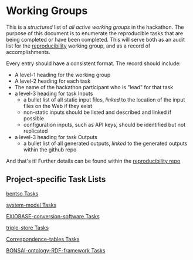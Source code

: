 # Working Groups

This is a _structured_ list of *all active working groups* in the hackathon. The purpose of this document is to enumerate the reproducible tasks that are being completed or have been completed.  This will serve both as an audit list for the [reproducibility](https://github.com/BONSAMURAIS/reproducibility) working group, and as a record of accomplishments.


Every entry should have a consistent format.  The record should include:
 - A level-1 heading for the working group
 - A level-2 heading for each task
 - The name of the hackathon participant who is "lead" for that task
 - a level-3 heading for task Inputs 
   - a bullet list of all static input files, *linked* to the location of the input files on the Web if they exist
   - non-static inputs should be listed and described and linked if possible
   - configuration inputs, such as API keys, should be identified but not replicated
 - a level-3 heading for task Outputs
   - a bullet list of all generated outputs, *linked* to the generated outputs within the github repo

And that's it!  Further details can be found within the [reproducibility repo](https://github.com/BONSAMURAIS/reproducibility/blob/master/working-groups.md)

## Project-specific Task Lists

[bentso Tasks](https://github.com/BONSAMURAIS/reproducibility/blob/master/tasks-bentso.md)

[system-model Tasks](https://github.com/BONSAMURAIS/reproducibility/blob/master/tasks-system-model.md)

[EXIOBASE-conversion-software Tasks](https://github.com/BONSAMURAIS/reproducibility/blob/master/tasks-EXIOBASE-conversion-software.md)

[triple-store Tasks](https://github.com/BONSAMURAIS/reproducibility/blob/master/tasks-triple-store.md)

[Correspondence-tables Tasks](https://github.com/BONSAMURAIS/reproducibility/blob/master/tasks-Correspondence-tables.md)

[BONSAI-ontology-RDF-framework Tasks](https://github.com/BONSAMURAIS/reproducibility/blob/master/tasks-BONSAI-ontology-RDF-framework.md)



